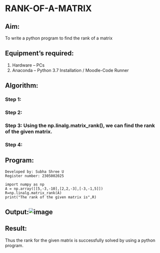 # RANK-OF-A-MATRIX
## Aim:
To write a python program to find the rank of a matrix
## Equipment’s required:
1. 	Hardware – PCs
2. 	Anaconda – Python 3.7 Installation / Moodle-Code Runner
## Algorithm:
### Step 1: 
### Step 2: 
### Step 3: Using the np.linalg.matrix_rank(), we can find the rank of the given matrix.
### Step 4: 
## Program:
```
Developed by: Subha Shree U
Register number: 2305002025

import numpy as np
A = np.array([[5,-3,-10],[2,2,-3],[-3,-1,5]])
R=np.linalg.matrix_rank(A)
print("The rank of the given matrix is",R)
```
## Output:![image](https://github.com/subha2406/RANK-OF-A-MATRIX/assets/155226504/77a9fb0a-db95-4155-aa58-08f355f85204)

## Result:
Thus the rank for the given matrix is successfully solved by  using a python program.

